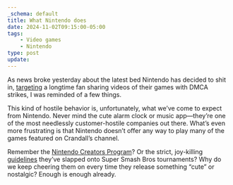 ```yaml
---
_schema: default
title: What Nintendo does
date: 2024-11-02T09:15:00-05:00
tags:
    - Video games
    - Nintendo
type: post
update:
---
```

As news broke yesterday about the latest bed Nintendo has decided to shit in, [targeting](https://www.theverge.com/games/24272743/nintendo-retro-game-corps-russ-crandall-profile-youtube-emulation-dmca-takedown-copyright-strike) a longtime fan sharing videos of their games with DMCA strikes, I was reminded of a few things.

This kind of hostile behavior is, unfortunately, what we’ve come to expect from Nintendo. Never mind the cute alarm clock or music app—they’re one of the most needlessly customer-hostile companies out there. What’s even more frustrating is that Nintendo doesn’t offer any way to play many of the games featured on Crandall’s channel.

Remember the [Nintendo Creators Program](https://kotaku.com/nintendos-youtube-plan-is-already-being-panned-by-youtu-1682527904)? Or the strict, joy-killing [guidelines](https://www.ign.com/articles/nintendo-shocks-competitive-fans-with-strict-new-community-tournament-guidelines) they’ve slapped onto Super Smash Bros tournaments? Why do we keep cheering them on every time they release something “cute” or nostalgic? Enough is enough already.